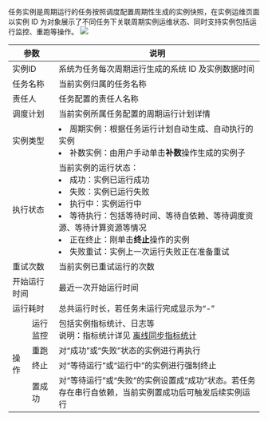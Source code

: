 任务实例是周期运行的任务按照调度配置周期性生成的实例快照，在实例运维页面以实例 ID 为对象展示了不同任务下关联周期实例运维状态、同时支持实例包括运行监控、重跑等操作。
![](https://qcloudimg.tencent-cloud.cn/raw/7d3774a858ce1a6ff7dc9676d9a0afec.png)
<table>
<thead>
<tr>
<th colspan=2>参数</th>
<th >说明</th>
</tr>
</thead>
<tbody>
<tr>
<td colspan=2>实例ID</td>
<td >系统为任务每次周期运行生成的系统 ID 及实例数据时间	</td>
</tr>
<tr>
<td colspan=2>任务名称</td>
<td >当前实例归属的任务名称</td>
</tr>
<tr>
<td colspan=2>责任人</td>
<td >任务配置的责任人名称</td>
</tr>
<tr>
<td colspan=2>调度计划</td>
<td >当前实例所属任务配置的周期运行计划详情</td>
</tr>
<tr>
<td colspan=2>实例类型</td>
<td ><li>周期实例：根据任务运行计划自动生成、自动执行的实例</li><li>补数实例：由用户手动单击<b>补数</b>操作生成的实例子</li></td>
</tr>
<tr>
<td colspan=2>执行状态</td>
<td >当前实例的运行状态：<li>成功：实例已运行成功</li><li>失败：实例已运行失败</li><li>执行中：实例运行中</li><li>等待执行：包括等待时间、等待自依赖、等待调度资源、等待计算资源等情况</li><li>正在终止：刚单击<b>终止</b>操作的实例</li><li>失败重试：实例上一次运行失败正在准备重试</li></td>
</tr>
<tr>
<td colspan=2>重试次数</td>
<td >当前实例已重试运行的次数</td>
</tr>
<tr>
<td colspan=2>开始运行时间</td>
<td >最近一次开始运行时间</td>
</tr><tr>
<td colspan=2>运行耗时</td>
<td >总共运行时长，若任务未运行完成显示为“-”</td>
</tr>
<tr>
<td rowspan=4>操作</td>
<td >运行监控</td>
<td >包括实例指标统计、日志等<br>说明：指标统计详见 <a href="https://cloud.tencent.com/document/product/1580/77365">离线同步指标统计</a></td>
</tr><tr>
<td >重跑</td>
<td >对“成功”或“失败”状态的实例进行再执行</td>
</tr>
<tr>
<td >终止</td>
<td >对“等待运行”或“运行中”的实例进行强制终止</td>
</tr>
<tr>
<td >置成功</td>
<td >对“等待运行”或“失败”的实例设置成“成功”状态。若任务存在串行自依赖，当前实例置成功后可触发后续实例运行</td>
</tr>
</tbody>
</table>

		
